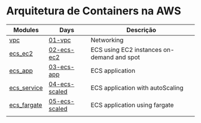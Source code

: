 # Arquitetura de Containers na AWS


| Modules | Days | Descrição |
| -------- | ----- | ----------- |
| [vpc](./modules/vpc/README.md)        | [01-vpc](./days/01-vpc/README.md)     | Networking     |
| [ecs_ec2](./modules/ecs/ecs_ec2/README.md)        | [02-ecs-ec2](./days/02-ecs-ec2/README.md)     | ECS using EC2 instances on-demand and spot     |
| [ecs_app](./modules/ecs/ecs_app/README.md)        | [03-ecs-app](./days/03-ecs-app/README.md)     | ECS application    |
| [ecs_service](./modules/ecs/ecs_service/README.md)        | [04-ecs-scaled](./days/04-ecs-scaled/README.md)     | ECS application with autoScaling   |
| [ecs_fargate](./modules/ecs/ecs_fargate/README.md)        | [05-ecs-scaled](./days/05-ecs-fargate/README.md)     | ECS application using fargate  |
|         |      |             |